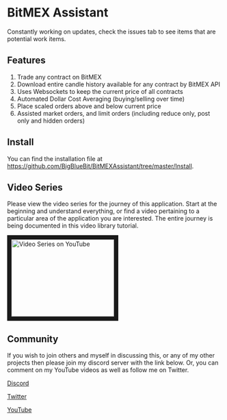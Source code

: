 # BitMEX Assistant

Constantly working on updates, check the issues tab to see items that are potential work items.

## Features
1. Trade any contract on BitMEX
2. Download entire candle history available for any contract by BitMEX API
3. Uses Websockets to keep the current price of all contracts
4. Automated Dollar Cost Averaging (buying/selling over time)
5. Place scaled orders above and below current price
6. Assisted market orders, and limit orders (including reduce only, post only and hidden orders)

## Install
You can find the installation file at https://github.com/BigBlueBit/BitMEXAssistant/tree/master/Install.

## Video Series
Please view the video series for the journey of this application.  Start at the beginning and understand everything, or find a video pertaining to a particular area of the application you are interested.  The entire journey is being documented in this video library tutorial.

<a href="https://www.youtube.com/playlist?list=PLM0BBafRCnRNy7aj0ZXy3zsg0HFNj1t0M" target="_blank"><img src="http://img.youtube.com/vi/dvAaSiCy_Fg/0.jpg" 
alt="Video Series on YouTube" width="240" height="180" border="10" /></a>

## Community
If you wish to join others and myself in discussing this, or any of my other projects then please join my discord server with the link below.  Or, you can comment on my YouTube videos as well as follow me on Twitter.

[Discord](https://discord.gg/KeQj5D2)

[Twitter](https://twitter.com/BigBitsYouTube)

[YouTube](https://www.youtube.com/BigBits)


